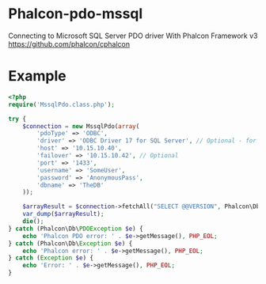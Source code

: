 # Phalcon-pdo-mssql
Connecting to Microsoft SQL Server PDO driver With Phalcon Framework v3 https://github.com/phalcon/cphalcon

# Example
```php
<?php
require('MssqlPdo.class.php');

try {
    $connection = new MssqlPdo(array(
        'pdoType' => 'ODBC',
        'driver' => 'ODBC Driver 17 for SQL Server', // Optional - for when 'pdoType' is 'ODBC'
        'host' => '10.15.10.40',
        'failover' => '10.15.10.42', // Optional
        'port' => '1433',
        'username' => 'SomeUser',
        'password' => 'AnonymousPass',
        'dbname' => 'TheDB'
    ));

    $arrayResult = $connection->fetchAll("SELECT @@VERSION", Phalcon\Db::FETCH_NUM);
    var_dump($arrayResult);
    die();
} catch (Phalcon\Db\PDOException $e) {
    echo 'Phalcon PDO error: ' . $e->getMessage(), PHP_EOL;
} catch (Phalcon\Db\Exception $e) {
    echo 'Phalcon error: ' . $e->getMessage(), PHP_EOL;
} catch (Exception $e) {
    echo 'Error: ' . $e->getMessage(), PHP_EOL;
}


```
